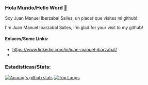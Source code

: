 ### Hola Mundo/Hello Word  👋 

Soy Juan Manuel Ibarzabal Salles, un placer que visites mi github!

I'm Juan Manuel Ibarzabal Salles, I'm glad for your visit to my github!

#### Enlaces/Some Links:

- https://www.linkedin.com/in/juan-manuel-ibarzabal/
- 


### Estadísticas/Stats:
[![Anurag's github stats](https://github-readme-stats.vercel.app/api?username=ibarzabal-jm&show_icons=true&theme=radical&?theme=merko&count_private=true)](https://github.com/anuraghazra/github-readme-stats)
[![Top Langs](https://github-readme-stats.vercel.app/api/top-langs/?username=ibarzabal-jm&layout=compact&show_icons=true&theme=radical&count_private=true)](https://github.com/anuraghazra/github-readme-stats)
